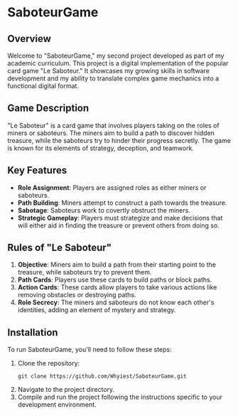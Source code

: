 
# SaboteurGame

## Overview
Welcome to "SaboteurGame," my second project developed as part of my academic curriculum. This project is a digital implementation of the popular card game "Le Saboteur." It showcases my growing skills in software development and my ability to translate complex game mechanics into a functional digital format.

## Game Description
"Le Saboteur" is a card game that involves players taking on the roles of miners or saboteurs. The miners aim to build a path to discover hidden treasure, while the saboteurs try to hinder their progress secretly. The game is known for its elements of strategy, deception, and teamwork.

## Key Features
- **Role Assignment**: Players are assigned roles as either miners or saboteurs.
- **Path Building**: Miners attempt to construct a path towards the treasure.
- **Sabotage**: Saboteurs work to covertly obstruct the miners.
- **Strategic Gameplay**: Players must strategize and make decisions that will either aid in finding the treasure or prevent others from doing so.

## Rules of "Le Saboteur"
1. **Objective**: Miners aim to build a path from their starting point to the treasure, while saboteurs try to prevent them.
2. **Path Cards**: Players use these cards to build paths or block paths.
3. **Action Cards**: These cards allow players to take various actions like removing obstacles or destroying paths.
4. **Role Secrecy**: The miners and saboteurs do not know each other's identities, adding an element of mystery and strategy.

## Installation
To run SaboteurGame, you'll need to follow these steps:
1. Clone the repository:
   ```
   git clone https://github.com/Whyiest/SaboteurGame.git
   ```
2. Navigate to the project directory.
3. Compile and run the project following the instructions specific to your development environment.

